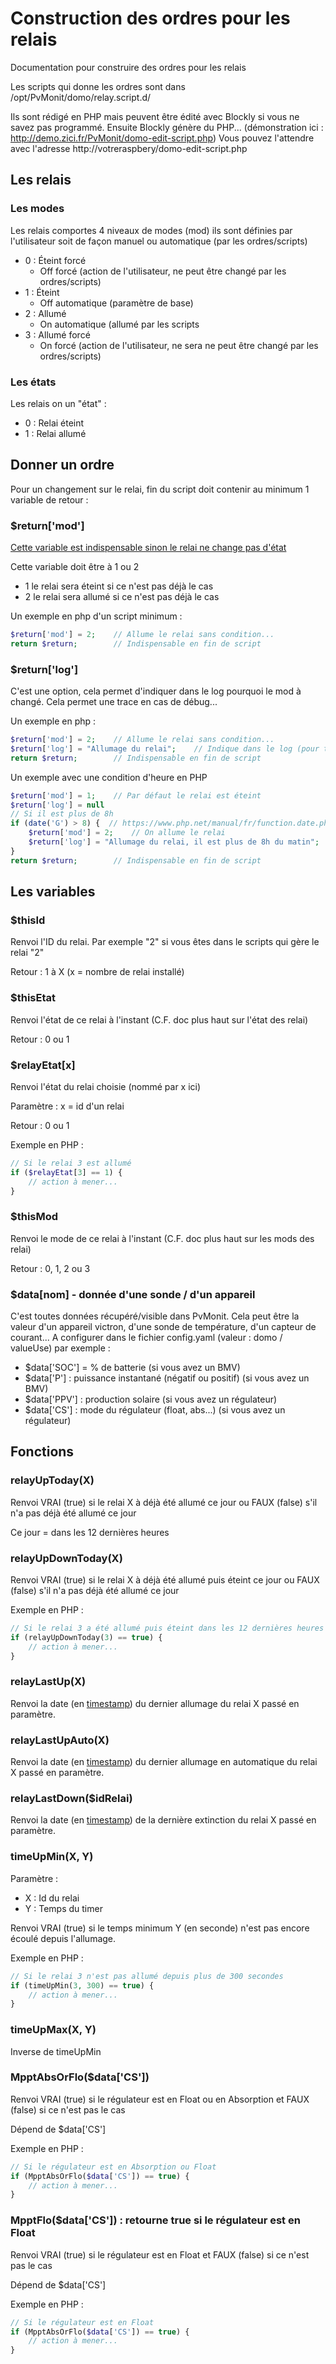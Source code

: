 # Construction des ordres pour les relais

Documentation pour construire des ordres pour les relais

Les scripts qui donne les ordres sont dans /opt/PvMonit/domo/relay.script.d/

Ils sont rédigé en PHP mais peuvent être édité avec Blockly si vous ne savez pas programmé. Ensuite Blockly génère du PHP... (démonstration ici : http://demo.zici.fr/PvMonit/domo-edit-script.php)   Vous pouvez l'attendre avec l'adresse http://votreraspbery/domo-edit-script.php

## Les relais

### Les modes

Les relais comportes 4 niveaux de modes (mod) ils sont définies par l'utilisateur soit de façon manuel ou automatique (par les ordres/scripts)

* 0 :  Éteint forcé
  * Off forcé (action de l'utilisateur, ne peut être changé par les ordres/scripts)
* 1 : Éteint
  * Off automatique (paramètre de base)
* 2 : Allumé
  * On automatique (allumé par les scripts
* 3 : Allumé forcé
  * On forcé (action de l'utilisateur, ne sera ne peut être changé par les ordres/scripts)

### Les états

Les relais on un "état" :

* 0 : Relai éteint
* 1 : Relai allumé

## Donner un ordre

Pour un changement sur le relai, fin du script doit contenir au minimum 1 variable de retour : 

### $return['mod'] 

<u>Cette variable est indispensable sinon le relai ne change pas d'état</u>

Cette variable doit être à 1 ou 2

* 1 le relai sera éteint si ce n'est pas déjà le cas
* 2 le relai sera allumé si ce n'est pas déjà le cas

Un exemple en php d'un script minimum :

```php
$return['mod'] = 2;    // Allume le relai sans condition...
return $return;        // Indispensable en fin de script 
```

### $return['log'] 

C'est une option, cela permet d'indiquer dans le log pourquoi le mod à changé. Cela permet une trace en cas de débug...

Un exemple en php :

```php
$return['mod'] = 2;    // Allume le relai sans condition...
$return['log'] = "Allumage du relai";    // Indique dans le log (pour trace )
return $return;        // Indispensable en fin de script 
```

Un exemple avec une condition d'heure en PHP

```php
$return['mod'] = 1;    // Par défaut le relai est éteint
$return['log'] = null
// Si il est plus de 8h
if (date('G') > 8) {  // https://www.php.net/manual/fr/function.date.php
    $return['mod'] = 2;    // On allume le relai
    $return['log'] = "Allumage du relai, il est plus de 8h du matin";    // Indique dans le log (pour trace )
}
return $return;        // Indispensable en fin de script 
```

## Les variables

### $thisId

Renvoi l'ID du relai. Par exemple "2" si vous êtes dans le scripts qui gère le relai "2"

Retour : 1 à X (x = nombre de relai installé)

### $thisEtat

Renvoi l'état de ce relai à l'instant (C.F. doc plus haut sur l'état des relai) 

Retour  : 0 ou 1

### $relayEtat[x]

Renvoi l'état du relai choisie (nommé par x ici)

Paramètre :  x = id d'un relai

Retour : 0 ou 1 

Exemple en PHP : 

```php
// Si le relai 3 est allumé 
if ($relayEtat[3] == 1) {
    // action à mener...
}
```

### $thisMod

Renvoi le mode de ce relai à l'instant (C.F. doc plus haut sur les mods des relai) 

Retour : 0, 1, 2 ou 3

### $data[nom] - donnée d'une sonde / d'un appareil

C'est toutes données récupéré/visible dans PvMonit. Cela peut être la valeur d'un appareil victron, d'une sonde de température, d'un capteur de courant... A configurer dans le fichier config.yaml (valeur : domo / valueUse) par exemple : 

* $data['SOC'] =  % de batterie  (si vous avez un BMV)
* $data['P'] : puissance instantané (négatif ou positif) (si vous avez un BMV)
* $data['PPV'] : production solaire (si vous avez un régulateur)
* $data['CS'] : mode du régulateur (float, abs...) (si vous avez un régulateur)

## Fonctions

### relayUpToday(X)

Renvoi VRAI (true) si le relai X à déjà été allumé ce jour ou FAUX (false) s'il n'a pas déjà été allumé ce jour

Ce jour = dans les 12 dernières heures

### relayUpDownToday(X) 

Renvoi VRAI (true) si le relai X à déjà été allumé puis éteint ce jour ou FAUX (false) s'il n'a pas déjà été allumé ce jour

Exemple en PHP : 

```php
// Si le relai 3 a été allumé puis éteint dans les 12 dernières heures
if (relayUpDownToday(3) == true) {
    // action à mener...
}
```

### relayLastUp(X) 

Renvoi la date (en [timestamp](http://www.timestamp-tool.fr/)) du dernier allumage du relai X passé en paramètre. 

### relayLastUpAuto(X) 

Renvoi la date (en [timestamp](http://www.timestamp-tool.fr/))  du dernier allumage en automatique du relai X passé en paramètre.

### relayLastDown($idRelai) 

Renvoi la date (en [timestamp](http://www.timestamp-tool.fr/)) de la dernière extinction du relai X passé en paramètre. 

### timeUpMin(X, Y) 

Paramètre : 

* X : Id du relai 
* Y : Temps du timer

Renvoi VRAI (true) si le temps minimum Y (en seconde) n'est pas encore écoulé depuis l'allumage.

Exemple en PHP : 

```php
// Si le relai 3 n'est pas allumé depuis plus de 300 secondes
if (timeUpMin(3, 300) == true) {
    // action à mener...
}
```

### timeUpMax(X, Y)

Inverse de timeUpMin

### MpptAbsOrFlo($data['CS'])

Renvoi VRAI (true) si le régulateur est en Float ou en Absorption et FAUX (false) si ce n'est pas le cas

Dépend de $data['CS']

Exemple en PHP : 

```php
// Si le régulateur est en Absorption ou Float
if (MpptAbsOrFlo($data['CS']) == true) {
    // action à mener...
}
```

### MpptFlo($data['CS']) : retourne true si le régulateur est en Float

Renvoi VRAI (true) si le régulateur est en Float et FAUX (false) si ce n'est pas le cas

Dépend de $data['CS']

Exemple en PHP : 

```php
// Si le régulateur est en Float
if (MpptAbsOrFlo($data['CS']) == true) {
    // action à mener...
}
```

### 